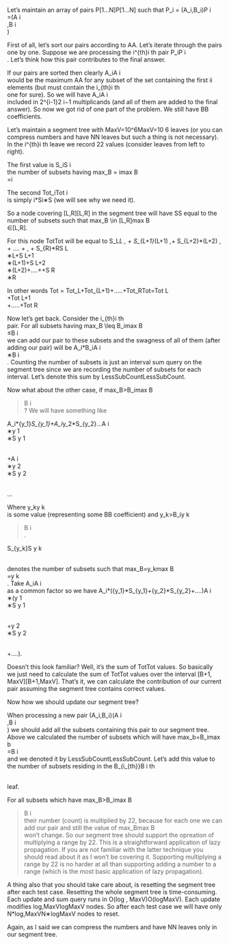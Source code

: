 Let’s maintain an array of pairs P[1...N]P[1...N] such that P_i = (A_i,B_i)P 
i
​	
 =(A 
i
​	
 ,B 
i
​	
 )

First of all, let’s sort our pairs according to AA. Let’s iterate through the pairs one by one. Suppose we are processing the i^{th}i 
th
  pair P_iP 
i
​	
 . Let’s think how this pair contributes to the final answer.

If our pairs are sorted then clearly A_iA 
i
​	
  would be the maximum AA for any subset of the set containing the first ii elements (but must contain the i_{th}i 
th
​	
  one for sure). So we will have A_iA 
i
​	
  included in 2^{i-1}2 
i−1
  multiplicands (and all of them are added to the final answer). So now we got rid of one part of the problem. We still have BB coefficients.

Let’s maintain a segment tree with MaxV=10^6MaxV=10 
6
  leaves (or you can compress numbers and have NN leaves but such a thing is not necessary). In the i^{th}i 
th
  leave we record 22 values (consider leaves from left to right).

The first value is S_iS 
i
​	
  the number of subsets having max_B = imax 
B
​	
 =i

The second Tot_iTot 
i
​	
  is simply i*Si∗S (we will see why we need it).

So a node covering [L,R][L,R] in the segment tree will have SS equal to the number of subsets such that max_B \in [L,R]max 
B
​	
 ∈[L,R].

For this node TotTot will be equal to S_L*L \, + S_{L+1}*(L+1) \,+ S_{L+2}*(L+2) \, + .... + \, + S_{R}*RS 
L
​	
 ∗L+S 
L+1
​	
 ∗(L+1)+S 
L+2
​	
 ∗(L+2)+....++S 
R
​	
 ∗R

In other words Tot = Tot_L+Tot_{L+1}+.....+Tot_RTot=Tot 
L
​	
 +Tot 
L+1
​	
 +.....+Tot 
R
​	
 

Now let’s get back. Consider the i_{th}i 
th
​	
  pair. For all subsets having max_B \leq B_imax 
B
​	
 ≤B 
i
​	
  we can add our pair to these subsets and the swagness of all of them (after adding our pair) will be A_i*B_iA 
i
​	
 ∗B 
i
​	
 . Counting the number of subsets is just an interval sum query on the segment tree since we are recording the number of subsets for each interval. Let’s denote this sum by LessSubCountLessSubCount.

Now what about the other case, if max_B>B_imax 
B
​	
 >B 
i
​	
  ? We will have something like

A_i*{y_1}*S_{y_1}+A_i*y_2*S_{y_2}...A 
i
​	
 ∗y 
1
​	
 ∗S 
y 
1
​	
 
​	
 +A 
i
​	
 ∗y 
2
​	
 ∗S 
y 
2
​	
 
​	
 ...

Where y_ky 
k
​	
  is some value (representing some BB coefficient) and y_k>B_iy 
k
​	
 >B 
i
​	
 .

S_{y_k}S 
y 
k
​	
 
​	
  denotes the number of subsets such that max_B=y_kmax 
B
​	
 =y 
k
​	
 . Take A_iA 
i
​	
  as a common factor so we have A_i*({y_1}*S_{y_1}+{y_2}*S_{y_2}+....)A 
i
​	
 ∗(y 
1
​	
 ∗S 
y 
1
​	
 
​	
 +y 
2
​	
 ∗S 
y 
2
​	
 
​	
 +....).

Doesn’t this look familiar? Well, it’s the sum of TotTot values. So basically we just need to calculate the sum of TotTot values over the interval [B+1, MaxV][B+1,MaxV]. That’s it, we can calculate the contribution of our current pair assuming the segment tree contains correct values.

Now how we should update our segment tree?

When processing a new pair (A_i,B_i)(A 
i
​	
 ,B 
i
​	
 ) we should add all the subsets containing this pair to our segment tree. Above we calculated the number of subsets which will have max_b=B_imax 
b
​	
 =B 
i
​	
  and we denoted it by LessSubCountLessSubCount. Let’s add this value to the number of subsets residing in the B_{i_{th}}B 
i 
th
​	
 
​	
  leaf.

For all subsets which have max_B>B_imax 
B
​	
 >B 
i
​	
  their number (count) is multiplied by 22, because for each one we can add our pair and still the value of max_Bmax 
B
​	
  won’t change. So our segment tree should support the opreation of multiplying a range by 22. This is a straightforward application of lazy propagation. If you are not familiar with the latter technique you should read about it as I won’t be covering it. Supporting multiplying a range by 22 is no harder at all than supporting adding a number to a range (which is the most basic application of lazy propagation).

A thing also that you should take care about, is resetting the segment tree after each test case. Resetting the whole segment tree is time-consuming. Each update and sum query runs in O(log \, MaxV)O(logMaxV). Each update modifies log\,MaxVlogMaxV nodes. So after each test case we will have only N*log\,MaxVN∗logMaxV nodes to reset.

Again, as I said we can compress the numbers and have NN leaves only in our segment tree.

